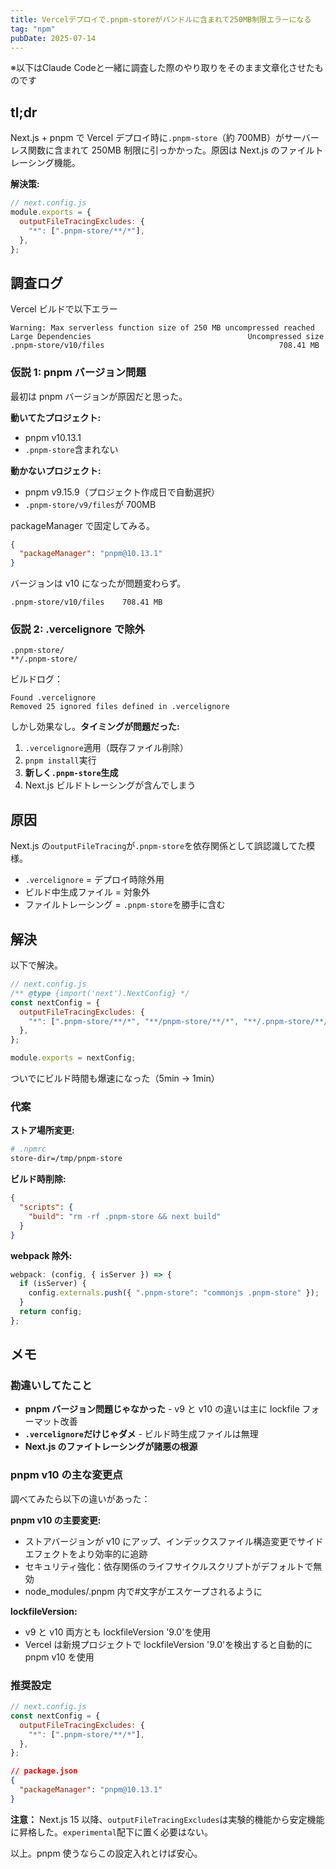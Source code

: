 ```yaml
---
title: Vercelデプロイで.pnpm-storeがバンドルに含まれて250MB制限エラーになる
tag: "npm"
pubDate: 2025-07-14
---
```


※以下はClaude Codeと一緒に調査した際のやり取りをそのまま文章化させたものです

## tl;dr

Next.js + pnpm で Vercel デプロイ時に`.pnpm-store`（約 700MB）がサーバーレス関数に含まれて 250MB 制限に引っかかった。原因は Next.js のファイルトレーシング機能。

**解決策:**

```javascript
// next.config.js
module.exports = {
  outputFileTracingExcludes: {
    "*": [".pnpm-store/**/*"],
  },
};
```

## 調査ログ

Vercel ビルドで以下エラー

```
Warning: Max serverless function size of 250 MB uncompressed reached
Large Dependencies                                   Uncompressed size
.pnpm-store/v10/files                                       708.41 MB
```

### 仮説 1: pnpm バージョン問題

最初は pnpm バージョンが原因だと思った。

**動いてたプロジェクト:**

- pnpm v10.13.1
- `.pnpm-store`含まれない

**動かないプロジェクト:**

- pnpm v9.15.9（プロジェクト作成日で自動選択）
- `.pnpm-store/v9/files`が 700MB

packageManager で固定してみる。

```json
{
  "packageManager": "pnpm@10.13.1"
}
```

バージョンは v10 になったが問題変わらず。

```
.pnpm-store/v10/files    708.41 MB
```

### 仮説 2: .vercelignore で除外

```
.pnpm-store/
**/.pnpm-store/
```

ビルドログ：

```
Found .vercelignore
Removed 25 ignored files defined in .vercelignore
```

しかし効果なし。**タイミングが問題だった:**

1. `.vercelignore`適用（既存ファイル削除）
2. `pnpm install`実行
3. **新しく`.pnpm-store`生成**
4. Next.js ビルドトレーシングが含んでしまう

## 原因

Next.js の`outputFileTracing`が`.pnpm-store`を依存関係として誤認識してた模様。

- `.vercelignore` = デプロイ時除外用
- ビルド中生成ファイル = 対象外
- ファイルトレーシング = `.pnpm-store`を勝手に含む

## 解決

以下で解決。

```javascript
// next.config.js
/** @type {import('next').NextConfig} */
const nextConfig = {
  outputFileTracingExcludes: {
    "*": [".pnpm-store/**/*", "**/pnpm-store/**/*", "**/.pnpm-store/**/*"],
  },
};

module.exports = nextConfig;
```

ついでにビルド時間も爆速になった（5min -> 1min）

### 代案

**ストア場所変更:**

```bash
# .npmrc
store-dir=/tmp/pnpm-store
```

**ビルド時削除:**

```json
{
  "scripts": {
    "build": "rm -rf .pnpm-store && next build"
  }
}
```

**webpack 除外:**

```javascript
webpack: (config, { isServer }) => {
  if (isServer) {
    config.externals.push({ ".pnpm-store": "commonjs .pnpm-store" });
  }
  return config;
};
```

## メモ

### 勘違いしてたこと

- **pnpm バージョン問題じゃなかった** - v9 と v10 の違いは主に lockfile フォーマット改善
- **`.vercelignore`だけじゃダメ** - ビルド時生成ファイルは無理
- **Next.js のファイトレーシングが諸悪の根源**

### pnpm v10 の主な変更点

調べてみたら以下の違いがあった：

**pnpm v10 の主要変更:**

- ストアバージョンが v10 にアップ、インデックスファイル構造変更でサイドエフェクトをより効率的に追跡
- セキュリティ強化：依存関係のライフサイクルスクリプトがデフォルトで無効
- node_modules/.pnpm 内で#文字がエスケープされるように

**lockfileVersion:**

- v9 と v10 両方とも lockfileVersion '9.0'を使用
- Vercel は新規プロジェクトで lockfileVersion '9.0'を検出すると自動的に pnpm v10 を使用

### 推奨設定

```javascript
// next.config.js
const nextConfig = {
  outputFileTracingExcludes: {
    "*": [".pnpm-store/**/*"],
  },
};
```

```json
// package.json
{
  "packageManager": "pnpm@10.13.1"
}
```

**注意：** Next.js 15 以降、`outputFileTracingExcludes`は実験的機能から安定機能に昇格した。`experimental`配下に置く必要はない。

以上。pnpm 使うならこの設定入れとけば安心。
